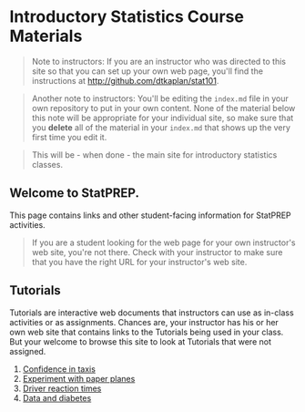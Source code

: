 # Introductory Statistics Course Materials

> Note to instructors: If you are an instructor who was directed to this site so that you can set up your own web page, you'll find the instructions at <http://github.com/dtkaplan/stat101>. 

> Another note to instructors: You'll be editing the `index.md` file in your own repository to put in your own content. None of the material below this note will be appropriate for your individual site, so make sure that you **delete** all of the material in your `index.md` that shows up the very first time you edit it.

> This will be - when done - the main site for introductory statistics classes.

## Welcome to StatPREP. 

This page contains links and other student-facing information for StatPREP activities.

> If you are a student looking for the web page for your own instructor's web site, you're not there. Check with your instructor to make sure that you have the right URL for your instructor's web site.

## Tutorials

Tutorials are interactive web documents that instructors can use as in-class activities or as assignments. Chances are, your instructor has his or her own web site that contains links to the Tutorials being used in your class. But your welcome to browse this site to look at Tutorials that were not assigned.

1. [Confidence in taxis](https://dtkaplan.shinyapps.io/Confidence_in_Taxis/)
2. [Experiment with paper planes](https://dtkaplan.shinyapps.io/Paper_planes/)
3. [Driver reaction times](http://dtkaplan.shinyapps.io/Traffic_signs)
4. [Data and diabetes](https://dtkaplan.shinyapps.io/Diabetes/)

